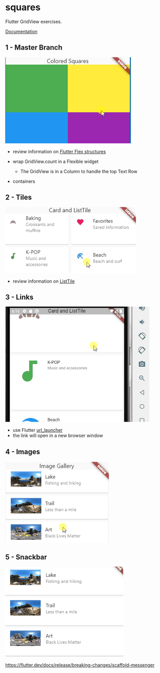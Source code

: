 # squares

Flutter GridView exercises.

[Documentation](https://api.flutter.dev/flutter/widgets/GridView-class.html)


## 1 - Master Branch

![squares](doc/squares.gif)

* review information on [Flutter Flex structures](https://youtu.be/CI7x0mAZiY0)
* wrap GridView.count in a Flexible widget
  * The GridView is in a Column to handle the top Text Row

* containers

## 2 - Tiles

![tiles](doc/tiles.gif)

* review information on [ListTile](https://youtu.be/l8dj0yPBvgQ)

## 3 - Links

![links](doc/links.gif)

* use Flutter [url_launcher](https://pub.dev/packages/url_launcher)
* the link will open in a new browser window

## 4 - Images

![images](doc/images.gif)

## 5 - Snackbar

![snackbar](doc/snackbar.gif)

https://flutter.dev/docs/release/breaking-changes/scaffold-messenger
